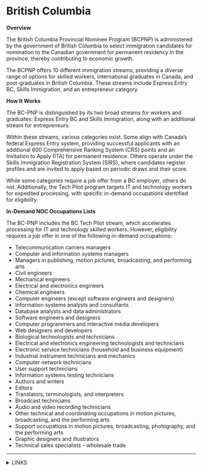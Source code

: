 # British Columbia

**Overview**

The British Columbia Provincial Nominee Program (BCPNP) is administered by the government of British Columbia to select immigration candidates for nomination to the Canadian government for permanent residency in the province, thereby contributing to economic growth.

The BCPNP offers 10 different immigration streams, providing a diverse range of options for skilled workers, international graduates in Canada, and post-graduates in British Columbia. These streams include Express Entry BC, Skills Immigration, and an entrepreneur category.

**How It Works**

The BC-PNP is distinguished by its two broad streams for workers and graduates: Express Entry BC and Skills Immigration, along with an additional stream for entrepreneurs.

Within these streams, various categories exist. Some align with Canada’s federal Express Entry system, providing successful applicants with an additional 600 Comprehensive Ranking System (CRS) points and an Invitation to Apply (ITA) for permanent residence. Others operate under the Skills Immigration Registration System (SIRS), where candidates register profiles and are invited to apply based on periodic draws and their score.

While some categories require a job offer from a BC employer, others do not. Additionally, the Tech Pilot program targets IT and technology workers for expedited processing, with specific in-demand occupations identified for eligibility.

**In-Demand NOC Occupations Lists**

The BC-PNP includes the BC Tech Pilot stream, which accelerates processing for IT and technology skilled workers. However, eligibility requires a job offer in one of the following in-demand occupations:

* Telecommunication carriers managers
* Computer and information systems managers
* Managers in publishing, motion pictures, broadcasting, and performing arts
* Civil engineers
* Mechanical engineers
* Electrical and electronics engineers
* Chemical engineers
* Computer engineers (except software engineers and designers)
* Information systems analysts and consultants
* Database analysts and data administrators
* Software engineers and designers
* Computer programmers and interactive media developers
* Web designers and developers
* Biological technologists and technicians
* Electrical and electronics engineering technologists and technicians
* Electronic service technicians (household and business equipment)
* Industrial instrument technicians and mechanics
* Computer network technicians
* User support technicians
* Information systems testing technicians
* Authors and writers
* Editors
* Translators, terminologists, and interpreters
* Broadcast technicians
* Audio and video recording technicians
* Other technical and coordinating occupations in motion pictures, broadcasting, and the performing arts
* Support occupations in motion pictures, broadcasting, photography, and the performing arts
* Graphic designers and illustrators
* Technical sales specialists - wholesale trade

***

<details>

<summary>LINKS</summary>

Additional Information:\
[https://www.welcomebc.ca/Immigrate-to-B-C/B-C-Provincial-Nominee-Program](https://www.welcomebc.ca/Immigrate-to-B-C/B-C-Provincial-Nominee-Program)

</details>

